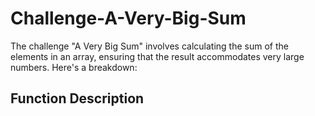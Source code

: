 # Challenge-A-Very-Big-Sum

The challenge "A Very Big Sum" involves calculating the sum of the elements in an array, ensuring that the result accommodates very large numbers. Here's a breakdown:

## Function Description
